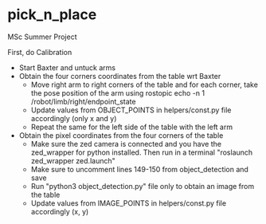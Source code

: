 # pick_n_place
MSc Summer Project 


First, do Calibration 
- Start Baxter and untuck arms
- Obtain the four corners coordinates from the table wrt Baxter
    - Move right arm to right corners of the table and for each corner, take the pose position of the arm using rostopic echo -n 1 /robot/limb/right/endpoint_state 
    - Update values from OBJECT_POINTS in helpers/const.py file accordingly (only x and y)
    - Repeat the same for the left side of the table with the left arm
- Obtain the pixel coordinates from the four corners of the table
    - Make sure the zed camera is connected and you have the zed_wrapper for python installed. Then run in a terminal "roslaunch zed_wrapper zed.launch" 
    - Make sure to uncomment lines 149-150 from object_detection and save
    - Run "python3 object_detection.py" file only to obtain an image from the table
    - Update values from IMAGE_POINTS in helpers/const.py file accordingly (x, y)


